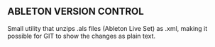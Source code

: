 ## ABLETON VERSION CONTROL

Small utility that unzips .als files (Ableton Live Set) as .xml, making it possible for GIT to show the changes as plain text.
